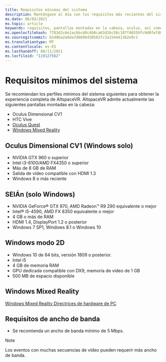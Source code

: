 ```yaml
---
title: Requisitos mínimos del sistema
description: Manténgase al día con los requisitos más recientes del sistema para AltspaceVR en pantallas montadas en la cabeza, Oculus Dimensional y dispositivos DE LAV Vive.
ms.date: 06/03/2021
ms.topic: article
keywords: requisitos, pantallas montadas en la cabeza, oculus, así como el modo windows 2d
ms.openlocfilehash: 7783d2c6e1acbbc48c4b0ca63d26c58c107f48559fc9d0fe7d88156a1d6762f9
ms.sourcegitcommit: b248ba2a6da7d669b430581fc3a1544413b2e9c1
ms.translationtype: MT
ms.contentlocale: es-ES
ms.lasthandoff: 08/11/2021
ms.locfileid: "119127562"
---
```

# <a name="minimum-system-requirements"></a>Requisitos mínimos del sistema

Se recomiendan los perfiles mínimos del sistema siguientes para obtener la experiencia completa de AltspaceVR. AltspaceVR admite actualmente las siguientes pantallas montadas en la cabeza:

* Oculus Dimensional CV1
* HTC Vive
* [Oculus Quest](oculus-installation.md)
* [Windows Mixed Reality](wmr-installation.md)

## <a name="oculus-rift-cv1-windows-only"></a>Oculus Dimensional CV1 (Windows solo)

* NVIDIA GTX 960 o superior 
* Intel i3-6100/AMD FX4350 o superior 
* Más de 8 GB de RAM 
* Salida de vídeo compatible con HDMI 1.3 
* Windows 8 o más reciente 

## <a name="htc-vive-windows-only"></a>SEIÁn (solo Windows)

* NVIDIA GeForce® GTX 970, AMD Radeon™ R9 290 equivalente o mejor
* Intel® i5-4590, AMD FX 8350 equivalente o mejor   
* 4 GB o más de RAM
* HDMI 1.4, DisplayPort 1.2 o posterior
* Windows 7 SP1, Windows 8.1 o Windows 10

## <a name="windows-2d-mode"></a>Windows modo 2D

* Windows 10 de 64 bits, versión 1809 o posterior.
* Intel i5
* 4 GB de memoria RAM
* GPU dedicada compatible con DX9, memoria de vídeo de 1 GB
* 500 MB de espacio disponible 

## <a name="windows-mixed-reality"></a>Windows Mixed Reality

[Windows Mixed Reality Directrices de hardware de PC](https://docs.microsoft.com/windows/mixed-reality/enthusiast-guide/windows-mixed-reality-minimum-pc-hardware-compatibility-guidelines)

## <a name="bandwidth-requirements"></a>Requisitos de ancho de banda

* Se recomienda un ancho de banda mínimo de 5 Mbps.

> [!NOTE]
> Los eventos con muchas secuencias de vídeo pueden requerir más ancho de banda.